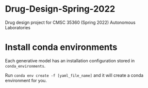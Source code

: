 # Drug-Design-Spring-2022
Drug design project for CMSC 35360 (Spring 2022) Autonomous Laboratories

# Install conda environments

Each generative model has an installation configuration stored in `conda_environments`.

Run `conda env create -f [yaml_file_name]` and it will create a conda environment for you.
